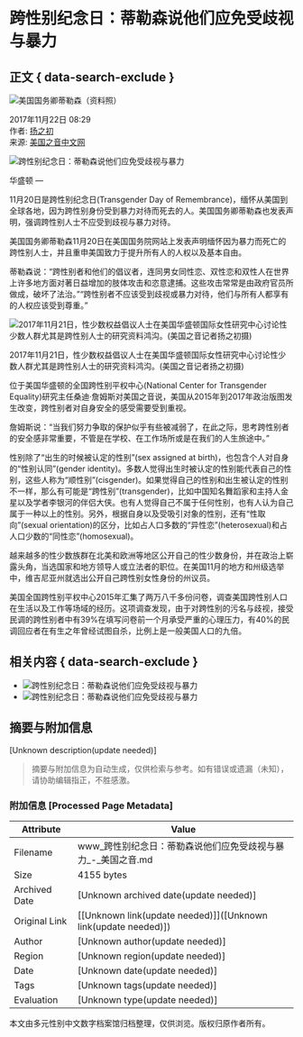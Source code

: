 # 跨性别纪念日：蒂勒森说他们应免受歧视与暴力

## 正文 { data-search-exclude }


![美国国务卿蒂勒森（资料照）](https://gdb.voanews.com/671a7fa9-7555-43b9-8a35-4721f4ae6bd4_cx0_cy5_cw0_w1023_r1_s.jpg)

2017年11月22日 08:29  
作者: [扬之初](https://www.voachinese.com/author/扬之初/rvv_o "扬之初")  
来源: [美国之音中文网](https://www.voachinese.com "美国之音中文网")

![跨性别纪念日：蒂勒森说他们应免受歧视与暴力](https://gdb.voanews.com/18e8d1bd-f23a-48aa-a27b-dbf94fe2d6c1_w250_r1.png)

华盛顿 —

11月20日是跨性别纪念日(Transgender Day of Remembrance)，缅怀从美国到全球各地，因为跨性别身份受到暴力对待而死去的人。美国国务卿蒂勒森也发表声明，强调跨性别人士不应受到歧视与暴力对待。

美国国务卿蒂勒森11月20日在美国国务院网站上发表声明缅怀因为暴力而死亡的跨性别人士，并且重申美国致力于提升所有人的人权以及基本自由。

蒂勒森说：“跨性别者和他们的倡议者，连同男女同性恋、双性恋和双性人在世界上许多地方面对著日益增加的肢体攻击和恣意逮捕。这些攻击常常是由政府官员所做成，破坏了法治。”“跨性别者不应该受到歧视或暴力对待，他们与所有人都享有的人权应该受到尊重。”

![2017年11月21日，性少数权益倡议人士在美国华盛顿国际女性研究中心讨论性少数人群尤其是跨性别人士的研究资料鸿沟。(美国之音记者扬之初摄)](https://gdb.voanews.com/349B1369-6859-4655-9110-B58D7A174A50_w250_r0_s.jpg)

2017年11月21日，性少数权益倡议人士在美国华盛顿国际女性研究中心讨论性少数人群尤其是跨性别人士的研究资料鸿沟。(美国之音记者扬之初摄)

位于美国华盛顿的全国跨性别平权中心(National Center for Transgender Equality)研究主任桑迪·詹姆斯对美国之音说，美国从2015年到2017年政治版图发生改变，跨性别者对自身安全的感受需要受到重视。

詹姆斯说：“当我们努力争取的保护似乎有些被减弱了，在此之际，思考跨性别者的安全感非常重要，不管是在学校、在工作场所或是在我们的人生旅途中。”

性别除了“出生的时候被认定的性别”(sex assigned at birth)，也包含个人对自身的“性别认同”(gender identity)。多数人觉得出生时被认定的性别能代表自己的性别，这些人称为“顺性别”(cisgender)。如果觉得自己的性别和出生被认定的性别不一样，那么有可能是“跨性别”(transgender)，比如中国知名舞蹈家和主持人金星以及学者李银河的伴侣大侠。也有人觉得自己不属于任何性别，也有人认为自己属于一种以上的性别。另外，根据自身以及受吸引对象的性别，还有“性取向”(sexual orientation)的区分，比如占人口多数的“异性恋”(heterosexual)和占人口少数的“同性恋”(homosexual)。

越来越多的性少数族群在北美和欧洲等地区公开自己的性少数身份，并在政治上崭露头角，当选国家和地方领导人或立法者的职位。在美国11月的地方和州级选举中，维吉尼亚州就选出公开自己跨性别女性身份的州议员。

美国全国跨性别平权中心2015年汇集了两万八千多份问卷，调查美国跨性别人口在生活以及工作等场域的经历。这项调查发现，由于对跨性别的污名与歧视，接受民调的跨性别者中有39%在填写问卷前一个月承受严重的心理压力，有40%的民调回应者在有生之年曾经试图自杀，比例上是一般美国人口的九倍。

## 相关内容 { data-search-exclude }

-   ![跨性别纪念日：蒂勒森说他们应免受歧视与暴力](https://gdb.voanews.com/38CEF907-F6F1-40A7-AC67-CDE6A3271344_w100_r1.png)
-   ![跨性别纪念日：蒂勒森说他们应免受歧视与暴力](https://gdb.voanews.com/38CEF907-F6F1-40A7-AC67-CDE6A3271344_w144_r1.png)
<!-- tcd_original_link https://www.voachinese.com/a/transgender-day-20171121/4129499.html -->


## 摘要与附加信息

<!-- tcd_abstract -->
[Unknown description(update needed)]
<!-- tcd_abstract_end -->

> 摘要与附加信息为自动生成，仅供检索与参考。如有错误或遗漏（未知），请协助编辑指正，不胜感激。

### 附加信息 [Processed Page Metadata]

| Attribute       | Value                                  |
|-----------------|----------------------------------------|
| Filename        | www_跨性别纪念日：蒂勒森说他们应免受歧视与暴力_-_美国之音.md                             |
| Size            | 4155 bytes                           |
| Archived Date   | [Unknown archived date(update needed)]                             |
| Original Link   | [[Unknown link(update needed)]]([Unknown link(update needed)])                       |
| Author          | [Unknown author(update needed)]                               |
| Region          | [Unknown region(update needed)]                               |
| Date            | [Unknown date(update needed)]                                 |
| Tags            | [Unknown tags(update needed)]                                 |
| Evaluation            | [Unknown type(update needed)]                                 |
<!-- tcd_table_end -->

本文由多元性别中文数字档案馆归档整理，仅供浏览。版权归原作者所有。
